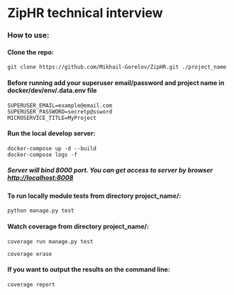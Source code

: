 # ZipHR technical interview

### How to use:

#### Clone the repo:

    git clone https://github.com/Mikhail-Gorelov/ZipHR.git ./project_name


#### Before running add your superuser email/password and project name in docker/dev/env/.data.env file

    SUPERUSER_EMAIL=example@email.com
    SUPERUSER_PASSWORD=secretp@ssword
    MICROSERVICE_TITLE=MyProject

#### Run the local develop server:

    docker-compose up -d --build
    docker-compose logs -f
    
##### Server will bind 8000 port. You can get access to server by browser [http://localhost:8008](http://localhost:8008)

#### To run locally module tests from directory project_name/:

    python manage.py test

#### Watch coverage from directory project_name/:

    coverage run manage.py test

    coverage erase

#### If you want to output the results on the command line:

    coverage report
